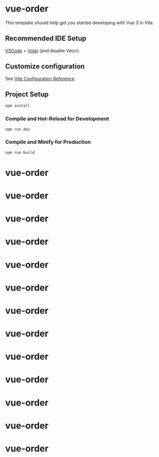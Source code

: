 # vue-order

This template should help get you started developing with Vue 3 in Vite.

## Recommended IDE Setup

[VSCode](https://code.visualstudio.com/) + [Volar](https://marketplace.visualstudio.com/items?itemName=Vue.volar) (and disable Vetur).

## Customize configuration

See [Vite Configuration Reference](https://vitejs.dev/config/).

## Project Setup

```sh
npm install
```

### Compile and Hot-Reload for Development

```sh
npm run dev
```

### Compile and Minify for Production

```sh
npm run build
```
# vue-order
# vue-order
# vue-order
# vue-order
# vue-order
# vue-order
# vue-order
# vue-order
# vue-order
# vue-order
# vue-order
# vue-order
# vue-order
